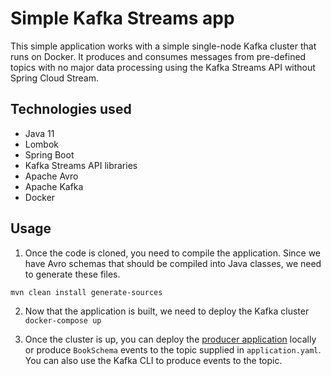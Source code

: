 # Simple Kafka Streams app
This simple application works with a simple single-node Kafka cluster that runs on Docker. It produces and consumes messages from pre-defined topics with no major data processing using the Kafka Streams API without Spring Cloud Stream.

## Technologies used
* Java 11
* Lombok
* Spring Boot
* Kafka Streams API libraries
* Apache Avro
* Apache Kafka
* Docker

## Usage
1. Once the code is cloned, you need to compile the application. Since we have Avro schemas that should be compiled into Java classes, we need to generate these files.
```
mvn clean install generate-sources
```

2. Now that the application is built, we need to deploy the Kafka cluster
```docker-compose up```

3. Once the cluster is up, you can deploy the [producer application](https://github.com/thaalesalves/simple-kafka-producer-java) locally or produce `BookSchema` events to the topic supplied in `application.yaml`. You can also use the Kafka CLI to produce events to the topic.
